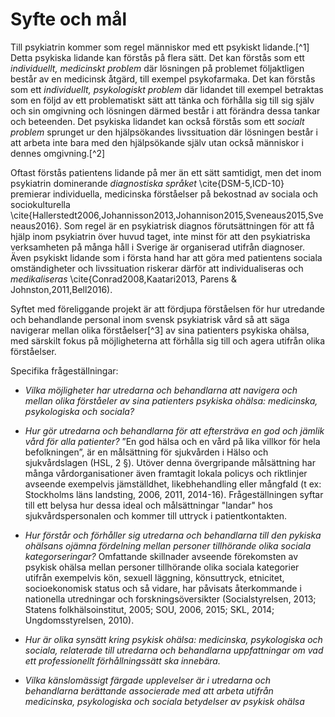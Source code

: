 # Syfte och mål

Till psykiatrin kommer som regel människor med ett psykiskt lidande.[^1] Detta psykiska lidande kan förstås på flera sätt. Det kan förstås som ett *individuellt, medicinskt problem* där lösningen på problemet följaktligen består av en medicinsk åtgärd, till exempel psykofarmaka. Det kan förstås som ett *individuellt, psykologiskt problem* där lidandet till exempel betraktas som en följd av ett problematiskt sätt att tänka och förhålla sig till sig själv och sin omgivning och lösningen därmed består i att förändra dessa tankar och beteenden. Det psykiska lidandet kan också förstås som ett *socialt problem* sprunget ur den hjälpsökandes livssituation där lösningen består i att arbeta inte bara med den hjälpsökande själv utan också människor i dennes omgivning.[^2]

Oftast förstås patientens lidande på mer än ett sätt samtidigt, men det inom psykiatrin dominerande *diagnostiska språket* \cite{DSM-5,ICD-10} premierar individuella, medicinska förståelser på bekostnad av sociala och sociokulturella \cite{Hallerstedt2006,Johannisson2013,Johannison2015,Sveneaus2015,Sveneaus2016}. Som regel är en psykiatrisk diagnos förutsättningen för att få hjälp inom psykiatrin över huvud taget, inte minst för att den psykiatriska verksamheten på många håll i Sverige är organiserad utifrån diagnoser. Även psykiskt lidande som i första hand har att göra med patientens sociala omständigheter och livssituation riskerar därför att individualiseras och *medikaliseras* \cite{Conrad2008,Kaatari2013, Parens & Johnston,2011,Bell2016). 

Syftet med föreliggande projekt är att fördjupa förståelsen för hur utredande och behandlande personal inom svensk psykiatrisk vård så att säga navigerar mellan olika förståelser[^3] av sina patienters psykiska ohälsa, med särskilt fokus på möjligheterna att förhålla sig till och agera utifrån olika förståelser.

Specifika frågeställningar:

* *Vilka möjligheter har utredarna och behandlarna att navigera och mellan olika förståeler av sina patienters psykiska ohälsa: medicinska, psykologiska och sociala?* 

* *Hur gör utredarna och behandlarna för att eftersträva en god och jämlik vård för alla patienter?* 
”En god hälsa och en vård på lika villkor för hela befolkningen”, är en målsättning för sjukvården i Hälso och sjukvårdslagen (HSL, 2 §). Utöver denna övergripande               målsättning har många vårdorganisationer även framtagit lokala policys och riktlinjer avseende exempelvis jämställdhet, likebhehandling eller mångfald (t ex: Stockholms läns landsting, 2006, 2011, 2014-16). Frågeställningen syftar till ett belysa hur dessa ideal och målsättningar "landar" hos sjukvårdspersonalen och kommer till uttryck i patientkontakten.
  
* *Hur förstår och förhåller sig utredarna och behandlarna till den pykiska ohälsans ojämna fördelning mellan personer tillhörande olika sociala kategorseringar?*
Omfattande skillnader avseende förekomsten av psykisk ohälsa mellan personer tillhörande olika sociala kategorier utifrån exempelvis kön, sexuell läggning, könsuttryck, etnicitet, socioekonomisk status och så vidare, har påvisats återkommande i nationella utredningar och forskningsöversikter (Socialstyrelsen, 2013; Statens folkhälsoinstitut, 2005; SOU, 2006, 2015; SKL, 2014; Ungdomsstyrelsen, 2010). 
    
* *Hur är olika synsätt kring psykisk ohälsa: medicinska, psykologiska och sociala, relaterade till utredarna och behandlarna uppfattningar om vad ett professionellt förhållningssätt ska innebära.*

* *Vilka känslomässigt färgade upplevelser är i utredarna och behandlarna berättande associerade med att arbeta utifrån medicinska, psykologiska och sociala betydelser av psykisk ohälsa*

